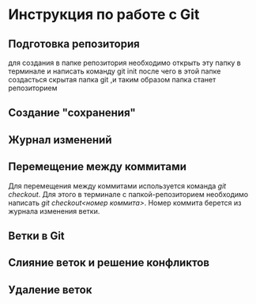# Инструкция по работе с Git

## Подготовка репозитория
для создания в папке репозитория необходимо открыть эту папку в терминале и написать команду git init после чего в этой папке создасться скрытая папка git ,и таким образом папка станет репозиторием
## Создание "сохранения"

## Журнал изменений

## Перемещение между коммитами
Для перемещения между коммитами используется команда *git checkout*. Для этого в терминале с папкой-репозиторием необходимо написать *git checkout<номер коммита>*. Номер коммита берется из журнала изменения ветки.

## Ветки в Git

## Слияние веток и решение конфликтов

## Удаление веток
